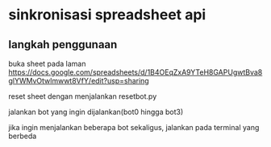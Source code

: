 # sinkronisasi spreadsheet api
 
 ## langkah penggunaan

buka sheet pada laman https://docs.google.com/spreadsheets/d/1B4OEqZxA9YTeH8GAPUgwtBva8glYWMvOtwlmwwt8VfY/edit?usp=sharing

reset sheet dengan menjalankan resetbot.py

jalankan bot yang ingin dijalankan(bot0 hingga bot3)

jika ingin menjalankan beberapa bot sekaligus, jalankan pada terminal yang berbeda

